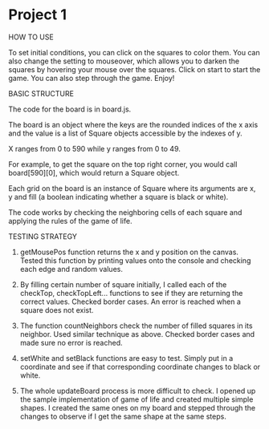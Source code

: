 Project 1
=====

HOW TO USE

To set initial conditions, you can click on the squares to color them. You can also change the setting to mouseover, which allows you to darken the squares by hovering your mouse over the squares.
Click on start to start the game. You can also step through the game.
Enjoy!

BASIC STRUCTURE

The code for the board is in board.js. 

The board is an object where the keys are the rounded indices of the x axis and the value is a list of Square objects accessible by the indexes of y.

X ranges from 0 to 590 while y ranges from 0 to 49. 

For example, to get the square on the top right corner, you would call board[590][0], which would return a Square object. 

Each grid on the board is an instance of Square where its arguments are x, y and fill (a boolean indicating whether a square is black or white). 

The code works by checking the neighboring cells of each square and applying the rules of the game of life.

TESTING STRATEGY

1. getMousePos function returns the x and y position on the canvas. Tested this function by printing values onto the console and checking each edge and random values.

2. By filling certain number of square initially, I called each of the checkTop, checkTopLeft... functions to see if they are returning the correct values. Checked border cases. An error is reached when a square does not exist.

3. The function countNeighbors check the number of filled squares in its neighbor. Used similar technique as above. Checked border cases and made sure no error is reached.

4. setWhite and setBlack functions are easy to test. Simply put in a coordinate and see if that corresponding coordinate changes to black or white.

5. The whole updateBoard process is more difficult to check. I opened up the sample implementation of game of life and created multiple simple shapes. I created the same ones on my board and stepped through the changes to observe if I get the same shape at the same steps. 

